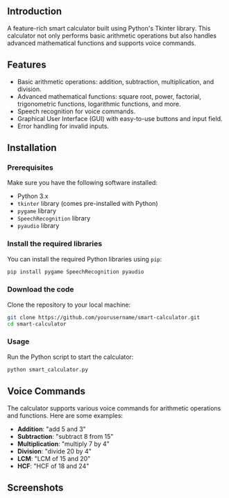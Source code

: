 ## Introduction

A feature-rich smart calculator built using Python's Tkinter library. This calculator not only performs basic arithmetic operations but also handles advanced mathematical functions and supports voice commands.

## Features

- Basic arithmetic operations: addition, subtraction, multiplication, and division.
- Advanced mathematical functions: square root, power, factorial, trigonometric functions, logarithmic functions, and more.
- Speech recognition for voice commands.
- Graphical User Interface (GUI) with easy-to-use buttons and input field.
- Error handling for invalid inputs.

## Installation

### Prerequisites

Make sure you have the following software installed:

- Python 3.x
- `tkinter` library (comes pre-installed with Python)
- `pygame` library
- `SpeechRecognition` library
- `pyaudio` library


### Install the required libraries

You can install the required Python libraries using `pip`:

```sh
pip install pygame SpeechRecognition pyaudio
```

### Download the code

Clone the repository to your local machine:

```sh
git clone https://github.com/yourusername/smart-calculator.git
cd smart-calculator
```

### Usage
Run the Python script to start the calculator:

```sh
python smart_calculator.py
```

## Voice Commands

The calculator supports various voice commands for arithmetic operations and functions. Here are some examples:

- **Addition**: "add 5 and 3"
- **Subtraction**: "subtract 8 from 15"
- **Multiplication**: "multiply 7 by 4"
- **Division**: "divide 20 by 4"
- **LCM**: "LCM of 15 and 20"
- **HCF**: "HCF of 18 and 24"

## Screenshots

